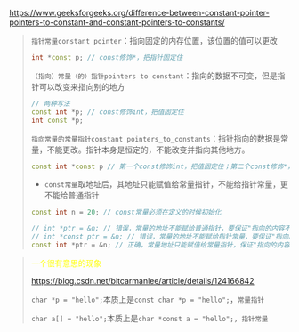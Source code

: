 
https://www.geeksforgeeks.org/difference-between-constant-pointer-pointers-to-constant-and-constant-pointers-to-constants/


> 
> `指针常量constant pointer`：指向固定的内存位置，该位置的值可以更改
>
> ```c++
> int *const p; // const修饰*，把指针固定住
> ```
> 
> `（指向）常量（的）指针pointers to constant`：指向的数据不可变，但是指针可以改变来指向别的地方
>
>
> ```c++
> // 两种写法
> const int *p; // const修饰int，把值固定住 
> int const *p; 
> ```
> 
> 
> `指向常量的常量指针constant pointers_to_constants`：指针指向的数据是常量，不能更改。指针本身是恒定的，不能改变并指向其他地方。
>
> ```c++
> const int *const p // 第一个const修饰int，把值固定住；第二个const修饰*，把指针固定住
> ```
> 
> 
> * `const常量`取地址后，其地址只能赋值给常量指针，不能给指针常量，更不能给普通指针
>
>
> ```c++
> const int n = 20; // const常量必须在定义的时候初始化
> 
> // int *ptr = &n; // 错误，常量的地址不能赋给普通指针，要保证"指向的内容不可改变"
> // int *const ptr = &n; // 错误，常量的地址不能赋给指针常量，要保证"指向的内容不可改变"
> const int *ptr = &n; // 正确，常量地址只能赋值给常量指针，保证"指向的内容不可改变"
> ```
> 
> 
> 


>
> 
> <font color="yellow"> 一个很有意思的现象</font> 
>
> https://blog.csdn.net/bitcarmanlee/article/details/124166842
>
> `char *p = "hello";`本质上是`const char *p = "hello";`，`常量指针`
>
> `char a[] = "hello";`本质上是`char *const a = "hello";`，`指针常量`
> 
> 














